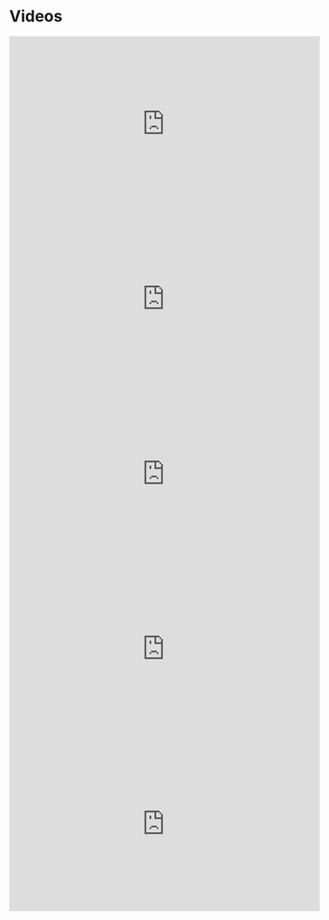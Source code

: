 # Videos

<iframe width="560" height="315" src="https://www.youtube.com/embed/YWfJ1wLw668" title="YouTube video player" frameborder="0" allow="accelerometer; autoplay; clipboard-write; encrypted-media; gyroscope; picture-in-picture; web-share" allowfullscreen></iframe>

<iframe width="560" height="315" src="https://www.youtube.com/embed/sglyeJtZJKY" title="YouTube video player" frameborder="0" allow="accelerometer; autoplay; clipboard-write; encrypted-media; gyroscope; picture-in-picture; web-share" allowfullscreen></iframe>

<iframe width="560" height="315" src="https://www.youtube.com/embed/uc9D9oEhKB4" title="YouTube video player" frameborder="0" allow="accelerometer; autoplay; clipboard-write; encrypted-media; gyroscope; picture-in-picture; web-share" allowfullscreen></iframe>

<iframe width="560" height="315" src="https://www.youtube.com/embed/ejHFFXANx7o" title="YouTube video player" frameborder="0" allow="accelerometer; autoplay; clipboard-write; encrypted-media; 
gyroscope; picture-in-picture" allowfullscreen></iframe>

<iframe width="560" height="315" src="https://www.youtube.com/embed/whVBkrMwg9E" title="YouTube video player" frameborder="0" allow="accelerometer; autoplay; clipboard-write; encrypted-media; gyroscope; picture-in-picture; web-share" allowfullscreen></iframe>





